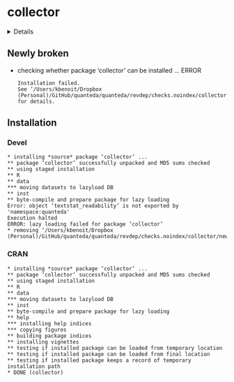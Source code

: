 # collector

<details>

* Version: 0.1.3
* GitHub: https://github.com/davidski/collector
* Source code: https://github.com/cran/collector
* Date/Publication: 2020-02-18 00:10:02 UTC
* Number of recursive dependencies: 165

Run `revdep_details(, "collector")` for more info

</details>

## Newly broken

*   checking whether package ‘collector’ can be installed ... ERROR
    ```
    Installation failed.
    See ‘/Users/kbenoit/Dropbox (Personal)/GitHub/quanteda/quanteda/revdep/checks.noindex/collector/new/collector.Rcheck/00install.out’ for details.
    ```

## Installation

### Devel

```
* installing *source* package ‘collector’ ...
** package ‘collector’ successfully unpacked and MD5 sums checked
** using staged installation
** R
** data
*** moving datasets to lazyload DB
** inst
** byte-compile and prepare package for lazy loading
Error: object ‘textstat_readability’ is not exported by 'namespace:quanteda'
Execution halted
ERROR: lazy loading failed for package ‘collector’
* removing ‘/Users/kbenoit/Dropbox (Personal)/GitHub/quanteda/quanteda/revdep/checks.noindex/collector/new/collector.Rcheck/collector’

```
### CRAN

```
* installing *source* package ‘collector’ ...
** package ‘collector’ successfully unpacked and MD5 sums checked
** using staged installation
** R
** data
*** moving datasets to lazyload DB
** inst
** byte-compile and prepare package for lazy loading
** help
*** installing help indices
*** copying figures
** building package indices
** installing vignettes
** testing if installed package can be loaded from temporary location
** testing if installed package can be loaded from final location
** testing if installed package keeps a record of temporary installation path
* DONE (collector)

```
